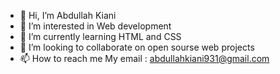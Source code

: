 - 👋 Hi, I’m Abdullah Kiani
- 👀 I’m interested in Web development
- 🌱 I’m currently learning HTML and CSS
- 💞️ I’m looking to collaborate on open sourse web projects
- 📫 How to reach me My email : abdullahkiani931@gmail.com

<!---
abdullahkiani007/abdullahkiani007 is a ✨ special ✨ repository because its `README.md` (this file) appears on your GitHub profile.
You can click the Preview link to take a look at your changes.
--->

